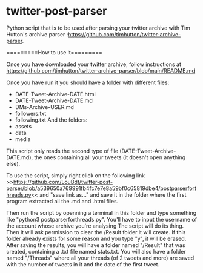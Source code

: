 # twitter-post-parser
Python script that is to be used after parsing your twitter archive with Tim Hutton's archive parser :https://github.com/timhutton/twitter-archive-parser.

=========How to use it=========

Once you have downloaded your twitter archive, follow instructions at https://github.com/timhutton/twitter-archive-parser/blob/main/README.md

Once you have run it you should have a folder with different files:
- DATE-Tweet-Archive-DATE.html
- DATE-Tweet-Archive-DATE.md
- DMs-Archive-USER.md
- followers.txt
- following.txt
And the folders:
- assets
- data
- media

This script only reads the second type of file (DATE-Tweet-Archive-DATE.md), the ones containing all your tweets (it doesn't open anything else).

To use the script, simply right click on the following link >>https://github.com/LouBdt/twitter-post-parser/blob/a539650a769991fb4fc7e7e8a59bf0c65819dbe4/postparserforthreads.py<< and "save link as..." and save it in the folder where the first program extracted all the .md and .html files.

Then run the script by openning a terminal in this folder and type something like "python3 postparserforthreads.py".
You'll have to input the username of the account whose archive you're analysing
The script will do its thing.
Then it will ask permission to clear the /Result folder it will create. If this folder already exists for some reason and you type "y", it will be erased. 
After saving the results, you will have a folder named "/Result" that was created, containing a .txt file named stats.txt. 
You will also have a folder named "/Threads" where all your threads (of 2 tweets and more) are saved with the number of tweets in it and the date of the first tweet.
